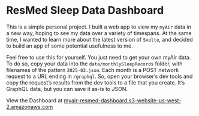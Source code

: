 # ResMed Sleep Data Dashboard

This is a simple personal project. I built a web app to view my `myAir` data in a new way, hoping to see my data over a variety of timespans. At the same time, I wanted to learn more about the latest version of `Svelte`, and decided to build an app of some potential usefulness to me.

Feel free to use this for yourself. You just need to get your own myAir data. To do so, copy your data into the `data/monthlySleepRecords` folder, with filenames of the pattern `2025-02.json`. Each month is a POST network request to a URL ending in `/graphql`. So, open your browser’s dev tools and copy the request’s results from the dev tools to a file that you create. It’s GraphQL data, but you can save it as-is to JSON.

View the Dashboard at [myair-resmed-dashboard.s3-website-us-west-2.amazonaws.com](http://myair-resmed-dashboard.s3-website-us-west-2.amazonaws.com/)
